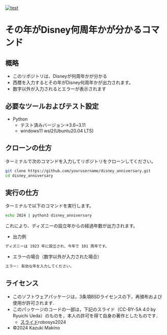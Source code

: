 <!---
  SPDX-FileCopyrightText:2024 Kazuki Makino <s23c1131km@s.chibakoudai.jp>
  SPDX-License-Identifier: BSD-3-Clause
 --->

[![test](https://github.com/makino315/robosys2024_work/actions/workflows/test.yml/badge.svg)](https://github.com/makino315/robosys2024_work/actions/workflows/test.yml)
# その年がDisney何周年かが分かるコマンド

## 概略
- このリポジトリは、Disneyが何周年かが分かる
- 西暦を入力するとその年がDisney何周年かが出力されます。
- 数字以外が入力されるとエラーが表示されます

## 必要なツールおよびテスト設定
- Python
  - テスト済みバージョン→3.6~3.11
  - windows11 wsl2(Ubuntu20.04 LTS)

## クローンの仕方
ターミナルで次のコマンドを入力してリポジトリをクローンしてください。
```bash
git clone https://github.com/yourusername/disney_anniversary.git
cd disney_anniversary
```

## 実行の仕方
ターミナルで以下のコマンドを実行します。
```bash
echo 2024 | python3 disney_anniversary
```
これにより、ディズニーの設立年からの経過年数が出力されます。
- 出力例
```bash
ディズニーは 1923 年に設立され、今年で 101 周年です。
```
- エラーの場合（数字以外が入力された場合）
```bash
エラー: 有効な年を入力してください。
```

## ライセンス
- このソフトウェアパッケージは，3条項BSDライセンスの下，再頒布および使用が許可されます.
- このパッケージのコードの一部は，下記のスライド（CC-BY-SA 4.0 by Ryuichi Ueda）のものを，本人の許可を得て自身の著作としたものです．
  - [スライド](https://github.com/ryuichiueda/slides_marp/tree/master/)robosys2024
- ©2024 Kazuki Makino
